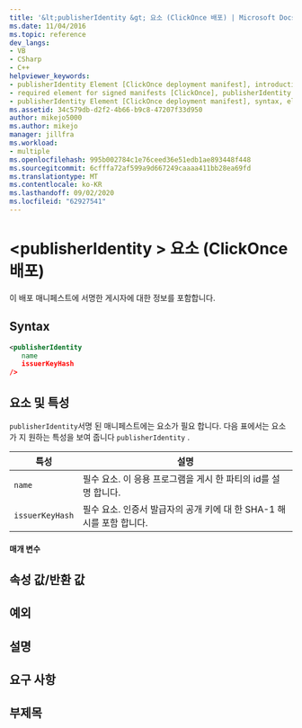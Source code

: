 ```yaml
---
title: '&lt;publisherIdentity &gt; 요소 (ClickOnce 배포) | Microsoft Docs'
ms.date: 11/04/2016
ms.topic: reference
dev_langs:
- VB
- CSharp
- C++
helpviewer_keywords:
- publisherIdentity Element [ClickOnce deployment manifest], introduction
- required element for signed manifests [ClickOnce], publisherIdentity Element
- publisherIdentity Element [ClickOnce deployment manifest], syntax, elements, and attributes
ms.assetid: 34c579db-d2f2-4b66-b9c8-47207f33d950
author: mikejo5000
ms.author: mikejo
manager: jillfra
ms.workload:
- multiple
ms.openlocfilehash: 995b002784c1e76ceed36e51edb1ae893448f448
ms.sourcegitcommit: 6cfffa72af599a9d667249caaaa411bb28ea69fd
ms.translationtype: MT
ms.contentlocale: ko-KR
ms.lasthandoff: 09/02/2020
ms.locfileid: "62927541"
---
```

# <a name="ltpublisheridentitygt-element-clickonce-deployment"></a>&lt;publisherIdentity &gt; 요소 (ClickOnce 배포)
이 배포 매니페스트에 서명한 게시자에 대한 정보를 포함합니다.

## <a name="syntax"></a>Syntax

```xml
<publisherIdentity
   name
   issuerKeyHash
/>
```

## <a name="elements-and-attributes"></a>요소 및 특성
 `publisherIdentity`서명 된 매니페스트에는 요소가 필요 합니다. 다음 표에서는 요소가 지 원하는 특성을 보여 줍니다 `publisherIdentity` .

|특성|설명|
|---------------|-----------------|
|`name`|필수 요소. 이 응용 프로그램을 게시 한 파티의 id를 설명 합니다.|
|`issuerKeyHash`|필수 요소. 인증서 발급자의 공개 키에 대 한 SHA-1 해시를 포함 합니다.|

#### <a name="parameters"></a>매개 변수

## <a name="property-valuereturn-value"></a>속성 값/반환 값

## <a name="exceptions"></a>예외

## <a name="remarks"></a>설명

## <a name="requirements"></a>요구 사항

## <a name="subhead"></a>부제목